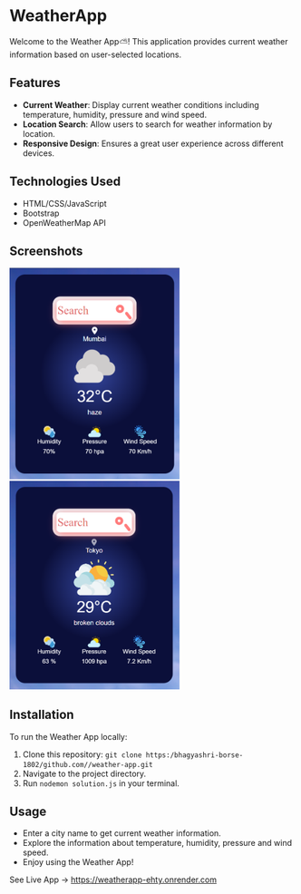 # WeatherApp

Welcome to the Weather App⛅! This application provides current weather information based on user-selected locations.

## Features

- **Current Weather**: Display current weather conditions including temperature, humidity, pressure and wind speed.
- **Location Search**: Allow users to search for weather information by location.
- **Responsive Design**: Ensures a great user experience across different devices.

## Technologies Used

- HTML/CSS/JavaScript
- Bootstrap
- OpenWeatherMap API

## Screenshots

<p float="left">
  <img src="public/images/image1.png" alt="ScreenShot1" width="300" />
  <img src="public/images/image2.png" alt="ScreenShot2" width="300" />
</p>

## Installation

To run the Weather App locally:

1. Clone this repository: `git clone https:/bhagyashri-borse-1802/github.com//weather-app.git`
2. Navigate to the project directory.
3. Run `nodemon solution.js` in your terminal.

## Usage

- Enter a city name to get current weather information.
- Explore the information about temperature, humidity, pressure and wind speed.
- Enjoy using the Weather App!
  
See Live App ->
https://weatherapp-ehty.onrender.com
